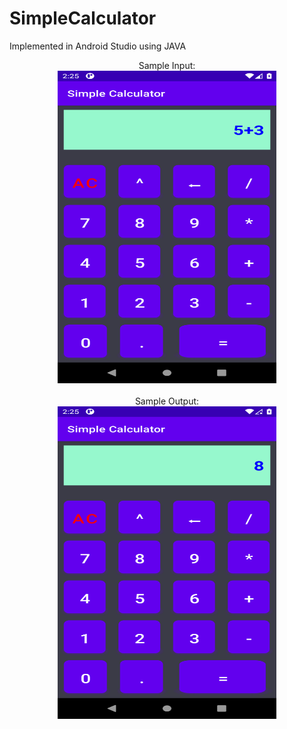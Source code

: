 # SimpleCalculator

<p align = "left"> Implemented in Android Studio using JAVA </p>

 <p align = "center">
  Sample Input: <br>
  <img src="https://github.com/Shreyaaa03/SimpleCalculator/blob/main/sample%20input.png" width="350" height="500" title="Simple Calculator App">
 <br><br>
  Sample Output: <br>
 <img src="https://github.com/Shreyaaa03/SimpleCalculator/blob/main/sample%20output.png" width="350" height="500" title="Simple Calculator App">
 
</p>
